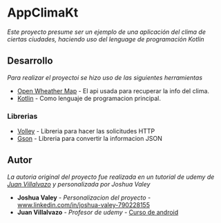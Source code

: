 # AppClimaKt 

_Este proyecto presume ser un ejemplo de una aplicación del clima de ciertas ciudades, haciendo uso del lenguage de programación Kotlin_

## Desarrollo

_Para realizar el proyectoi se hizo uso de las siguientes herramientas_

* [Open Wheather Map](https://openweathermap.org/) - El api usada para recuperar la info del clima. 
* [Kotlin](https://kotlinlang.org/) - Como lenguaje de programacion principal.

### Librerias
 * [Volley](https://developer.android.com/training/volley/) - Libreria para hacer las solicitudes HTTP
 * [Gson](https://developer.android.com/training/volley/request-custom) - Libreria para convertir la informacion JSON 

## Autor 

_La autoria original del proyecto fue realizada en un tutorial de udemy de [Juan Villalvazo](https://juanvillalvazo.com/) y personalizada por Joshua Valey_

* **Joshua Valey** - *Personalizacion del proyecto* -www.linkedin.com/in/joshua-valey-790228155
* **Juan Villalvazo** - *Profesor de udemy* - [Curso de android](https://www.udemy.com/android_kotlin/)


